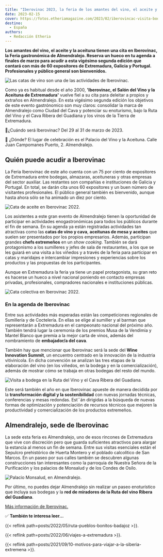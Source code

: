 ```yaml
---
title: "Iberovinac 2023, la feria de los amantes del vino, el aceite y la aceituna"
date: 2023-02-15
cover: https://fotos.etheriamagazine.com/2023/02/iberovincac-visita-bodega.jpg
destino: 
  - España
authors: 
  - Redacción Etheria
---
```


**Los amantes del vino, el aceite y la aceituna tienen una cita en Iberovinac, la Feria 
gastronómica de Almendralejo. Reserva un hueco en tu agenda a finales de marzo para 
acudir a esta vigésimo segunda edición que contará con más de 60 expositores de 
Extremadura, Galicia y Portugal. Profesionales y público general son bienvenidos.** 

![Las catas de vino son una de las actividades de Iberovinac.](https://fotos.etheriamagazine.com/2023/02/Iberovinac-cata-vino.jpg "Las catas de vino son una de las actividades de Iberovinac.")

Como ya es habitual desde el año 2000, **'Iberovinac, el Salón del Vino y la Aceituna de 
Extremadura'** vuelve fiel a su cita para deleitar a propios y extraños en Almendralejo. 
En esta vigésimo segunda edición los objetivos de este evento gastrónomico son muy 
claros: consolidar la marca de Almendralejo como Ciudad del Cava y potenciar su 
enoturismo, bajo la Ruta del Vino y el Cava Ribera del Guadiana y los vinos de la Tierra 
de Extremadura. 

📌¿Cuándo será Iberovinac? Del 29 al 31 de marzo de 2023. 

📌 ¿Dónde? El lugar de celebración es el Palacio del Vino y la Aceituna. Calle Juan 
Campomanes Puerto, 2. Almendralejo. 

## Quién puede acudir a Iberovinac

La Feria Iberovinac de este año cuenta con un 75 por ciento de expositores de 
Extremadura entre bodegas, almazaras, aceituneras y otras empresas del sector auxiliar. 
Las restantes son compañías e instituciones de Galicia y Portugal. En total, se darán 
cita unos 60 expositores y un buen número de visitantes profesionales. El público 
general también es bienvenido, aunque hasta ahora sólo se ha animado un diez por ciento. 

![Cata de aceite en Iberovinac 2022.](https://fotos.etheriamagazine.com/2023/02/Iberovinac-cata-aceite.jpg "Cata de aceite en Iberovinac 2022.")

Los asistentes a este gran evento de Almendralejo tienen la oportunidad de participar en 
actividades enogastronómicas para todos los públicos durante el fin de semana. En su 
agenda ya están registradas actividades tan atractivas como las **catas de vino y 
cava**, **aceitunas de mesa y aceites** que suelen ser presentados por los propios 
empresarios. Además, participan grandes **chefs extremeños** en un _show cooking_. 
También se dará protagonismo a los sumilleres y jefes de sala de restaurantes, a los que 
se les guiará en una visita a los viñedos y a través de la feria para participar en 
catas y maridajes e intercambiar impresiones y experiencias sobre los productos y las 
propuestas de los participantes. 

Aunque en Extremadura la feria ya tiene un papel protagonista, su gran reto es hacerse 
un hueco a nivel nacional poniendo en contacto empresas privadas, profesionales, 
compradores nacionales e instituciones públicas. 

![Cata colectiva en Iberovinac 2022.](https://fotos.etheriamagazine.com/2023/02/iberovinac-2022.jpg "Cata colectiva en Iberovinac 2022.")

### En la agenda de Iberovinac

Entre sus actividades más esperadas están las competiciones regionales de Sumillería y 
de Coctelería. En ellas se elige al sumiller y al barman que representarán a Extremadura 
en el campeonato nacional del próximo año. También tendrá lugar la ceremonia de los 
premios Musa de la Vendimia y Mantel Blanco que premia a la mejor carta de vinos, además 
del nombramiento de **embajador/a del cava**. 

También hay que mencionar que Iberovinac será la sede del **Wine Innovation Summit**, un 
encuentro centrado en la innovación de la industria vitivinícola. En dicha convención se 
analizan las tres etapas de la elaboración del vino (en los viñedos, en la bodega y en 
la comercialización), además de mostrar cómo se trabaja en otras bodegas del resto del 
mundo. 

![Visita a bodega en la Ruta del Vino y el Cava Ribera del Guadiana.](https://fotos.etheriamagazine.com/2023/02/iberovincac-visita-bodega.jpg "Visita a bodega en la Ruta del Vino y el Cava Ribera del Guadiana.")

Este será también el año en que Iberovinac apueste de manera decidida por la 
**transformación digital y la sostenibilidad** con nuevas jornadas técnicas, 
conferencias y mesas redondas. Est´´án dirigidas a la búsqueda de nuevas formas de 
optimización y potenciación de recursos técnicos que mejoren la productividad y 
comercialización de los productos extremeños. 

## Almendralejo, sede de Iberovinac 

La sede esta feria es Almendralejo, uno de esos rincones de Extremadura que vive con 
discreción pero que guarda suficientes atractivos para alargar la estancia al menos un 
fin de semana. Entre sus visitas esenciales están el Sepulcro prehistórico de Huerta 
Montero y el poblado calcolítico de San Marcos. En un paseo por sus calles también se 
descubren algunas construcciones tan interesantes como la parroquia de Nuestra Señora de 
la Purificación y los palacios de Monsalud y de los Condes de Osilo. 

![Palacio Monsalud, en Almendralejo.](https://fotos.etheriamagazine.com/2023/02/almendralejo-Palacio-Monsalud.jpg "Palacio Monsalud, en Almendralejo.")

Por último, no puedes dejar Almendralejo sin realizar un paseo enoturístico que incluya 
sus bodegas y la **red de miradores de la Ruta del vino Ribera del Guadiana**. 

[Más información de Iberovinac.](http://www.iberovinac.es/) 

✅ **También te interesa leer...** 

{{< reflink path=posts/2022/05/ruta-pueblos-bonitos-badajoz >}}. 

{{< reflink path=posts/2022/06/viajes-a-extremadura >}}. 

{{< reflink path=posts/2021/09/10-motivos-para-viajar-a-la-siberia-extremena >}}.

